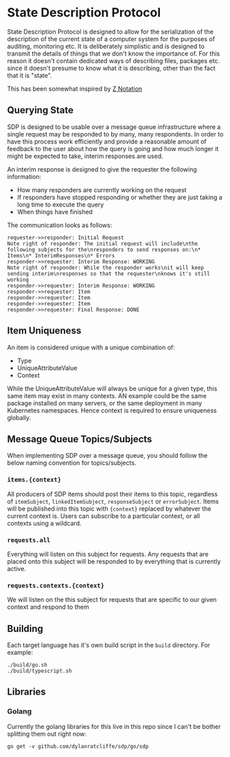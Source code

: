 # State Description Protocol

State Description Protocol is designed to allow for the serialization of the description of the current state of a computer system for the purposes of auditing, monitoring etc. It is deliberately simplistic and is designed to transmit the details of things that we don't know the importance of. For this reason it doesn't contain dedicated ways of describing files, packages etc. since it doesn't presume to know what it is describing, other than the fact that it is "state".

This has been somewhat inspired by [Z Notation](https://en.wikipedia.org/wiki/Z_notation)

## Querying State

SDP is designed to be usable over a message queue infrastructure where a single request may be responded to by many, many respondents. In order to have this process work efficiently and provide a reasonable amount of feedback to the user about how the query is going and how much longer it might be expected to take, interim responses are used.

An interim response is designed to give the requester the following information:

* How many responders are currently working on the request
* If responders have stopped responding or whether they are just taking a long time to execute the query
* When things have finished

The communication looks as follows:

```sequence {theme="hand"}
requester->>responder: Initial Request
Note right of responder: The initial request will include\nthe following subjects for the\nresponders to send responses on:\n* Items\n* InterimResponses\n* Errors
responder->>requester: Interim Response: WORKING
Note right of responder: While the responder works\nit will keep sending interim\nresponses so that the requester\nknows it's still working
responder->>requester: Interim Response: WORKING
responder->>requester: Item
responder->>requester: Item
responder->>requester: Item
responder->>requester: Final Response: DONE
```

## Item Uniqueness

An item is considered unique with a unique combination of:

* Type
* UniqueAttributeValue
* Context

While the UniqueAttributeValue will always be unique for a given type, this same item may exist in many contexts. AN example could be the same package installed on many servers, or the same deployment in many Kubernetes namespaces. Hence context is required to ensure uniqueness globally.

## Message Queue Topics/Subjects

When implementing SDP over a message queue, you should follow the below naming convention for topics/subjects.

### `items.{context}`

All producers of SDP items should post their items to this topic, regardless of `itemSubject`, `linkedItemSubject`, `responseSubject` or `errorSubject`. Items will be published into this topic with `{context}` replaced by whatever the current context is. Users can subscribe to a particular context, or all contexts using a wildcard.

### `requests.all`

Everything will listen on this subject for requests. Any requests that are placed onto this subject will be responded to by everything that is currently active.

### `requests.contexts.{context}`

We will listen on the this subject for requests that are specific to our given context and respond to them

## Building

Each target language has it's own build script in the `build` directory. For example:


```shell
./build/go.sh
./build/typescript.sh
```

## Libraries

### Golang

Currently the golang libraries for this live in this repo since I can't be bother splitting them out right now:

```
go get -v github.com/dylanratcliffe/sdp/go/sdp
```
